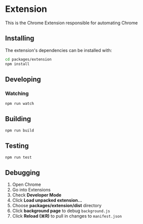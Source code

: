 # Extension

This is the Chrome Extension responsible for automating Chrome

## Installing

The extension's dependencies can be installed with:

```bash
cd packages/extension
npm install
```

## Developing

### Watching

```bash
npm run watch
```

## Building

```bash
npm run build
```

## Testing

```bash
npm run test
```

## Debugging

1. Open Chrome
2. Go into Extensions
3. Check **Developer Mode**
4. Click **Load unpacked extension...**
5. Choose **packages/extension/dist** directory
6. Click **background page** to debug `background.js`
7. Click **Reload (⌘R)** to pull in changes to `manifest.json`
